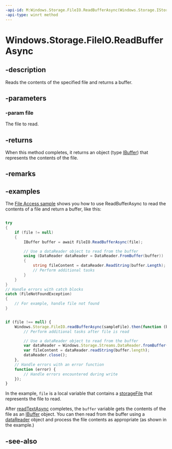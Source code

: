 ```yaml
---
-api-id: M:Windows.Storage.FileIO.ReadBufferAsync(Windows.Storage.IStorageFile)
-api-type: winrt method
---
```


<!-- Method syntax
public Windows.Foundation.IAsyncOperation<Windows.Storage.Streams.IBuffer> ReadBufferAsync(Windows.Storage.IStorageFile file)
-->

# Windows.Storage.FileIO.ReadBufferAsync

## -description
Reads the contents of the specified file and returns a buffer.

## -parameters
### -param file
The file to read.

## -returns
When this method completes, it returns an object (type [IBuffer](../windows.storage.streams/ibuffer.md)) that represents the contents of the file.

## -remarks

## -examples
The [File Access sample]( http://go.microsoft.com/fwlink/p/?linkid=231445) shows you how to use ReadBufferAsync to read the contents of a file and return a buffer, like this:

```csharp

try
{
    if (file != null)
    {
        IBuffer buffer = await FileIO.ReadBufferAsync(file);

        // Use a dataReader object to read from the buffer
        using (DataReader dataReader = DataReader.FromBuffer(buffer))
        {
            string fileContent = dataReader.ReadString(buffer.Length);
            // Perform additional tasks
        }
    }
}
// Handle errors with catch blocks
catch (FileNotFoundException)
{
    // For example, handle file not found
}
```

```javascript

if (file !== null) {
    Windows.Storage.FileIO.readBufferAsync(sampleFile).then(function (buffer) {
        // Perform additional tasks after file is read

        // Use a dataReader object to read from the buffer
        var dataReader = Windows.Storage.Streams.DataReader.fromBuffer(buffer);
        var fileContent = dataReader.readString(buffer.length);
        dataReader.close();
    },
    // Handle errors with an error function
    function (error) {
        // Handle errors encountered during write
    });
}
```

In the example, `file` is a local variable that contains a [storageFile](storagefile.md) that represents the file to read.

After [readTextAsync](fileio_readtextasync_1063800.md) completes, the `buffer` variable gets the contents of the file as an [IBuffer](https://msdn.microsoft.com/library/6c3bde9b-d354-48f8-b7f6-517df14202c0) object. You can then read from the buffer using a [dataReader](../windows.storage.streams/datareader.md) object and process the file contents as appropriate (as shown in the example.)

## -see-also
